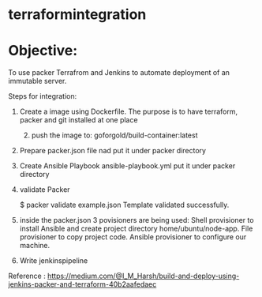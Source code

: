 # terraformintegration
# Objective:
To use packer Terrafrom and Jenkins to automate deployment of an immutable server.


Steps for integration:
1. Create a image using Dockerfile.
	The purpose is to have terraform, packer and git installed at one place

	2. push the image to:  goforgold/build-container:latest

3. Prepare packer.json file nad put it under packer directory

4.  Create Ansible Playbook ansible-playbook.yml put it under packer directory 
 
 5. validate Packer 

	$ packer validate example.json
	Template validated successfully.

6. inside the packer.json 3 povisioners are being used:
Shell provisioner to install Ansible and create project directory home/ubuntu/node-app.
File provisioner to copy project code.
Ansible provisioner to configure our machine.

7. Write jenkinspipeline


Reference :
https://medium.com/@I_M_Harsh/build-and-deploy-using-jenkins-packer-and-terraform-40b2aafedaec
